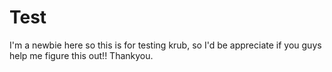 # Test
I'm a newbie here so this is for testing krub, so I'd be appreciate if you guys help me figure this out!! Thankyou. 
